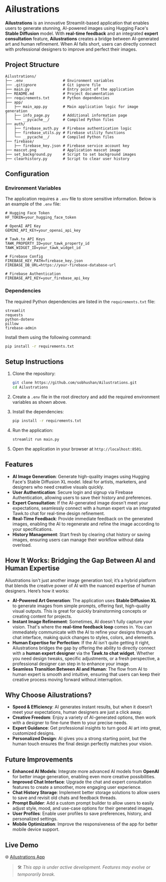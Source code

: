 # Ailustrations

**Ailustrations** is an innovative Streamlit-based application that enables users to generate stunning, AI-powered images using Hugging Face's **Stable Diffusion** model. With **real-time feedback** and an integrated **expert consultation** feature, **Ailustrations** creates a bridge between AI-generated art and human refinement. When AI falls short, users can directly connect with professional designers to improve and perfect their images.
## Project Structure

```
Ailustrations/
├── .env                  # Environment variables
├── .gitignore            # Git ignore file
├── main.py               # Entry point of the application
├── README.md             # Project documentation
├── requirements.txt      # Python dependencies
├── app/
│   ├── main_app.py       # Main application logic for image generation
│   ├── info_page.py      # Additional information page
│   └── __pycache__/      # Compiled Python files
├── auth/
│   ├── firebase_auth.py  # Firebase authentication logic
│   ├── firebase_utils.py # Firebase utility functions
│   └── __pycache__/      # Compiled Python files
├── firebase/
│   ├── firebase_key.json # Firebase service account key
├── mascot.png            # Application mascot image
├── set_background.py     # Script to set background images
├── clearhistory.py       # Script to clear user history
```

## Configuration

### Environment Variables

The application requires a `.env` file to store sensitive information. Below is an example of the `.env` file:

```plaintext
# Hugging Face Token
HF_TOKEN=your_hugging_face_token

# OpenAI API Key
GEMINI_API_KEY=your_openai_api_key

# Tawk.to API Keys
TAWK_PROPERTY_ID=your_tawk_property_id
TAWK_WIDGET_ID=your_tawk_widget_id

# Firebase Config
FIREBASE_KEY_PATH=firebase_key.json
FIREBASE_DB_URL=https://your-firebase-database-url

# Firebase Authentication
FIREBASE_API_KEY=your_firebase_api_key
```

### Dependencies

The required Python dependencies are listed in the `requirements.txt` file:

```plaintext
streamlit
requests
python-dotenv
pillow
firebase-admin
```

Install them using the following command:

```bash
pip install -r requirements.txt
```

## Setup Instructions

1. Clone the repository:

   ```bash
   git clone https://github.com/sobhushan/Ailustrations.git
   cd Ailustrations
   ```

2. Create a `.env` file in the root directory and add the required environment variables as shown above.

3. Install the dependencies:

   ```bash
   pip install -r requirements.txt
   ```

4. Run the application:

   ```bash
   streamlit run main.py
   ```

5. Open the application in your browser at `http://localhost:8501`.

## Features

- **AI Image Generation**: Generate high-quality images using Hugging Face's Stable Diffusion XL model. Ideal for artists, marketers, and designers who need creative visuals quickly.
- **User Authentication**: Secure login and signup via Firebase Authentication, allowing users to save their history and preferences.
- **Expert Consultation**: If the AI-generated image doesn't meet your expectations, seamlessly connect with a human expert via an integrated Tawk.to chat for real-time design refinement.
- **Real-Time Feedback**: Provide immediate feedback on the generated images, enabling the AI to regenerate and refine the image according to your specifications.
- **History Management**: Start fresh by clearing chat history or saving images, ensuring users can manage their workflow without data overload.

## How It Works: Bridging the Gap Between AI and Human Expertise

Ailustrations isn't just another image generation tool; it’s a hybrid platform that blends the creative power of AI with the nuanced expertise of human designers. Here’s how it works:

- **AI-Powered Art Generation**: The application uses **Stable Diffusion XL** to generate images from simple prompts, offering fast, high-quality visual outputs. This is great for quickly brainstorming concepts or creating content for projects.
- **Instant Image Refinement**: Sometimes, AI doesn't fully capture your vision. That's where the **real-time feedback loop** comes in. You can immediately communicate with the AI to refine your designs through a chat interface, making quick changes to styles, colors, and elements.
- **Human Expertise for Perfection**: If the AI isn't quite getting it right, Ailustrations bridges the gap by offering the ability to directly connect with a **human expert designer** via the **Tawk.to chat widget**. Whether you need design tweaks, specific adjustments, or a fresh perspective, a professional designer can step in to enhance your image.
- **Seamless Transition Between AI and Human**: The flow from AI to human expert is smooth and intuitive, ensuring that users can keep their creative process moving forward without interruption.

## Why Choose Ailustrations?

- **Speed & Efficiency**: AI generates instant results, but when it doesn’t meet your expectations, human designers are just a click away.
- **Creative Freedom**: Enjoy a variety of AI-generated options, then work with a designer to fine-tune them to your precise needs.
- **Expert Guidance**: Get professional insights to turn good AI art into great, customized designs.
- **Personalized Design**: AI gives you a strong starting point, but the human touch ensures the final design perfectly matches your vision.

## Future Improvements

- **Enhanced AI Models**: Integrate more advanced AI models from **OpenAI** for better image generation, enabling even more creative possibilities.
- **Improved Chat Interface**: Upgrade the chat and expert consultation features to create a smoother, more engaging user experience.
- **Chat History Storage**: Implement better storage solutions to allow users to save and revisit old chats and feedback threads.
- **Prompt Builder**: Add a custom prompt builder to allow users to easily adjust style, mood, and use-case options for their generated images.
- **User Profiles**: Enable user profiles to save preferences, history, and personalized settings.
- **Mobile Optimization**: Improve the responsiveness of the app for better mobile device support.


##  Live Demo
🌐 [Ailustrations App](https://ailustrations.streamlit.app/)

> 🛠️ _This app is under active development. Features may evolve or temporarily break._


